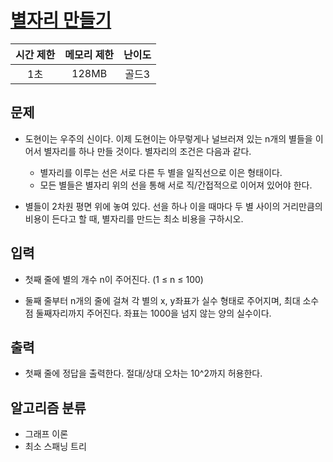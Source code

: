 # [별자리 만들기](https://www.acmicpc.net/problem/4386)

| 시간 제한 | 메모리 제한 | 난이도 |
| :-------: | :---------: | :----: |
|    1초    |    128MB    | 골드3  |

## 문제

- 도현이는 우주의 신이다. 이제 도현이는 아무렇게나 널브러져 있는 n개의 별들을 이어서 별자리를 하나 만들 것이다. 별자리의 조건은 다음과 같다.

  - 별자리를 이루는 선은 서로 다른 두 별을 일직선으로 이은 형태이다.
  - 모든 별들은 별자리 위의 선을 통해 서로 직/간접적으로 이어져 있어야 한다.

- 별들이 2차원 평면 위에 놓여 있다. 선을 하나 이을 때마다 두 별 사이의 거리만큼의 비용이 든다고 할 때, 별자리를 만드는 최소 비용을 구하시오.

## 입력

- 첫째 줄에 별의 개수 n이 주어진다. (1 ≤ n ≤ 100)

- 둘째 줄부터 n개의 줄에 걸쳐 각 별의 x, y좌표가 실수 형태로 주어지며, 최대 소수점 둘째자리까지 주어진다. 좌표는 1000을 넘지 않는 양의 실수이다.

## 출력

- 첫째 줄에 정답을 출력한다. 절대/상대 오차는 10^2까지 허용한다.

## 알고리즘 분류

- 그래프 이론
- 최소 스패닝 트리
